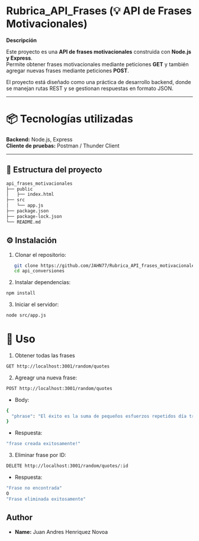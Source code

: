 # Rubrica_API_Frases (💡 API de Frases Motivacionales)

**Descripción**

Este proyecto es una **API de frases motivacionales** construida con **Node.js y Express**.  
Permite obtener frases motivacionales mediante peticiones **GET** y también agregar nuevas frases mediante peticiones **POST**.  

El proyecto está diseñado como una práctica de desarrollo backend, donde se manejan rutas REST y se gestionan respuestas en formato JSON.

---

# 📦 Tecnologías utilizadas

**Backend:** Node.js, Express  
**Cliente de pruebas:** Postman / Thunder Client  

---

## 📂 Estructura del proyecto

```bash
api_frases_motivacionales
├── public
│   ├── index.html
├── src
│   └── app.js
├── package.json
├── package-lock.json
└── README.md
```
## ⚙️ Instalación

1. Clonar el repositorio:
```bash
   git clone https://github.com/JAHN77/Rubrica_API_frases_motivacionales.git
   cd api_conversiones
```
2. Instalar dependencias:
``` bash
npm install
```

3. Iniciar el servidor:
```bash 
node src/app.js
```

# 🚀 Uso
1. Obtener todas las frases
```bash
GET http://localhost:3001/random/quotes
```
2. Agreagr una nueva frase:
```bash
POST http://localhost:3001/random/quotes
```
* Body:
```bash
{
  "phrase": "El éxito es la suma de pequeños esfuerzos repetidos día tras día."
}
```

* Respuesta:
```bash
"frase creada exitosamente!"
```
3. Eliminar frase por ID:
```bash
DELETE http://localhost:3001/random/quotes/:id
```
* Respuesta:
```bash
"Frase no encontrada" 
O
"Frase eliminada exitosamente"

```



## Author
* **Name:**  Juan Andres Henriquez Novoa
